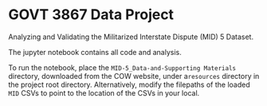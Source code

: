# GOVT 3867 Data Project

Analyzing and Validating the Militarized Interstate Dispute (MID) 5 Dataset.

The jupyter notebook contains all code and analysis.

To run the notebook, place the `MID-5_Data-and-Supporting Materials` 
directory, downloaded from the COW website, under a`resources` directory 
in the project root directory. Alternatively, modify the filepaths 
of the loaded `MID` CSVs to point to the location of the CSVs in your local.







